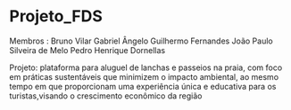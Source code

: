 # Projeto_FDS
Membros : Bruno Vilar 
Gabriel Ângelo 
Guilhermo Fernandes
João Paulo Silveira de Melo 
Pedro Henrique Dornellas 

Projeto: plataforma para aluguel de lanchas e passeios na praia, com foco em práticas sustentáveis que minimizem o impacto ambiental, ao mesmo tempo em que proporcionam uma experiência única e educativa para os turistas,visando o crescimento econômico da região
